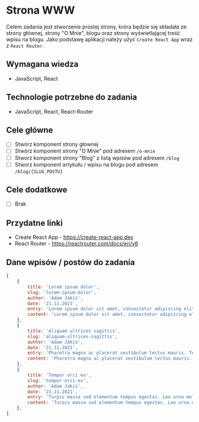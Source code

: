 # Strona WWW

Celem zadania jest stworzenie prostej strony, króra będzie się składała ze strony głównej, strony "O Mnie", blogu oraz strony wyświetlającej treść wpisu na blogu.
Jako podstawę aplikacji należy użyć `Create React App` wraz z `React Router`.

## Wymagana wiedza

- JavaScript, React


## Technologie potrzebne do zadania

- JavaScript, React, React-Router

## Cele główne
* [ ] Stwórz komponent strony głownej
* [ ] Stwórz komponent strony "O Mnie" pod adresem `/o-mnie`
* [ ] Stworz komponent strony "Blog" z listą wpisów pod adresem `/blog`
* [ ] Stworz komponent artykułu / wpisu na blogu pod adresem `/blog/{SLUG_POSTU}`

## Cele dodatkowe
* [ ] Brak

## Przydatne linki

- Create React App - https://create-react-app.dev
- React Router - https://reactrouter.com/docs/en/v6

## Dane wpisów / postów do zadania

```javascript
[
    {
        title: 'Lorem ipsum dolor',
        slug: 'lorem-ipsum-dolor',
        author: 'Adam Jakiś',
        date: '21.11.2021',
        entry: 'Lorem ipsum dolor sit amet, consectetur adipiscing elit, sed do eiusmod tempor incididunt ut labore et dolore magna aliqua. Dolor magna eget est lorem. Purus faucibus ornare suspendisse sed nisi.',
        content: 'Lorem ipsum dolor sit amet, consectetur adipiscing elit, sed do eiusmod tempor incididunt ut labore et dolore magna aliqua. Dolor magna eget est lorem. Purus faucibus ornare suspendisse sed nisi. Tellus at urna condimentum mattis pellentesque id nibh tortor id. Id cursus metus aliquam eleifend mi in nulla. Id aliquet risus feugiat in ante. In nibh mauris cursus mattis molestie a iaculis at erat. Sit amet porttitor eget dolor morbi non arcu risus quis. Consequat semper viverra nam libero justo laoreet sit. Vestibulum lectus mauris ultrices eros in. Bibendum ut tristique et egestas quis ipsum suspendisse. Egestas purus viverra accumsan in nisl nisi. Mauris rhoncus aenean vel elit scelerisque mauris pellentesque pulvinar. Donec ac odio tempor orci dapibus ultrices in iaculis nunc. At imperdiet dui accumsan sit amet nulla facilisi morbi.',
    },
    {
        title: 'Aliquam ultrices sagittis',
        slug: 'aliquam-ultrices-sagittis',
        author: 'Adam Jakiś',
        date: '21.11.2021',
        entry: 'Pharetra magna ac placerat vestibulum lectus mauris. Tempus urna et pharetra pharetra massa massa ultricies. Facilisis volutpat est velit egestas dui id ornare arcu odio.',
        content: 'Pharetra magna ac placerat vestibulum lectus mauris. Tempus urna et pharetra pharetra massa massa ultricies. Facilisis volutpat est velit egestas dui id ornare arcu odio. Venenatis tellus in metus vulputate eu scelerisque felis imperdiet. At augue eget arcu dictum varius duis at consectetur lorem. Euismod in pellentesque massa placerat. Venenatis a condimentum vitae sapien pellentesque habitant morbi. Magna sit amet purus gravida. Morbi non arcu risus quis varius quam quisque id. Amet consectetur adipiscing elit pellentesque habitant morbi tristique senectus et. Duis at consectetur lorem donec massa sapien faucibus et. Facilisi cras fermentum odio eu feugiat pretium. Risus sed vulputate odio ut enim. Maecenas ultricies mi eget mauris pharetra et ultrices neque.',
    },
    {
        title: 'Tempor orci eu',
        slug: 'tempor-orci-eu',
        author: 'Adam Jakiś',
        date: '21.11.2021',
        entry: 'Turpis massa sed elementum tempus egestas. Leo urna molestie at elementum eu facilisis. Non sodales neque sodales ut. Congue nisi vitae suscipit tellus mauris a diam maecenas sed.',
        content: 'Turpis massa sed elementum tempus egestas. Leo urna molestie at elementum eu facilisis. Non sodales neque sodales ut. Congue nisi vitae suscipit tellus mauris a diam maecenas sed. Turpis in eu mi bibendum neque egestas congue quisque egestas. Integer enim neque volutpat ac tincidunt vitae semper. Tempor nec feugiat nisl pretium fusce. Facilisis gravida neque convallis a cras semper auctor neque vitae. Malesuada nunc vel risus commodo viverra maecenas accumsan. Risus feugiat in ante metus dictum. Consectetur purus ut faucibus pulvinar elementum integer. Quisque id diam vel quam elementum pulvinar etiam. Enim nec dui nunc mattis enim ut tellus elementum sagittis. Nibh mauris cursus mattis molestie a iaculis at erat. Nisi scelerisque eu ultrices vitae auctor. Nunc mattis enim ut tellus elementum. Massa tincidunt nunc pulvinar sapien et ligula ullamcorper.',
    },
]
```